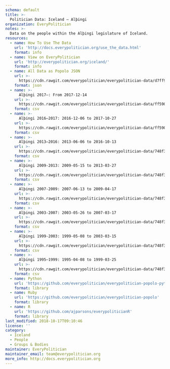 ```yaml
---
schema: default
title: >-
  Politician Data: Iceland — Alþingi
organization: EveryPolitician
notes: >-
  Data on the people within the Alþingi legislature of Iceland.
resources:
  - name: How To Use The Data
    url: 'http://docs.everypolitician.org/use_the_data.html'
    format: info
  - name: View on EveryPolitician
    url: 'http://everypolitician.org/iceland/'
    format: info
  - name: All Data as Popolo JSON
    url: >-
      https://cdn.rawgit.com/everypolitician/everypolitician-data/d7ff9508d694aea72008c4257f88dc511d0521ba/data/Iceland/Assembly/ep-popolo-v1.0.json
    format: json
  - name: >-
      Alþingi 2017–: From 2017-12-14
    url: >-
      https://cdn.rawgit.com/everypolitician/everypolitician-data/ff590ca3075989270999a0d31620f762ffbfff9c/data/Iceland/Assembly/term-2017.csv
    format: csv
  - name: >-
      Alþingi 2016–2017: 2016-12-06 to 2017-10-27
    url: >-
      https://cdn.rawgit.com/everypolitician/everypolitician-data/ff590ca3075989270999a0d31620f762ffbfff9c/data/Iceland/Assembly/term-2016.csv
    format: csv
  - name: >-
      Alþingi 2013–2016: 2013-06-06 to 2016-10-13
    url: >-
      https://cdn.rawgit.com/everypolitician/everypolitician-data/748f3e2e4380026fbe48310b6b95a2daafd73e0f/data/Iceland/Assembly/term-2013.csv
    format: csv
  - name: >-
      Alþingi 2009-2013: 2009-05-15 to 2013-03-27
    url: >-
      https://cdn.rawgit.com/everypolitician/everypolitician-data/748f3e2e4380026fbe48310b6b95a2daafd73e0f/data/Iceland/Assembly/term-2009.csv
    format: csv
  - name: >-
      Alþingi 2007-2009: 2007-06-13 to 2009-04-17
    url: >-
      https://cdn.rawgit.com/everypolitician/everypolitician-data/748f3e2e4380026fbe48310b6b95a2daafd73e0f/data/Iceland/Assembly/term-2007.csv
    format: csv
  - name: >-
      Alþingi 2003-2007: 2003-05-26 to 2007-03-17
    url: >-
      https://cdn.rawgit.com/everypolitician/everypolitician-data/748f3e2e4380026fbe48310b6b95a2daafd73e0f/data/Iceland/Assembly/term-2003.csv
    format: csv
  - name: >-
      Alþingi 1999-2003: 1999-05-08 to 2003-03-15
    url: >-
      https://cdn.rawgit.com/everypolitician/everypolitician-data/748f3e2e4380026fbe48310b6b95a2daafd73e0f/data/Iceland/Assembly/term-1999.csv
    format: csv
  - name: >-
      Alþingi 1995–1999: 1995-04-08 to 1999-03-25
    url: >-
      https://cdn.rawgit.com/everypolitician/everypolitician-data/748f3e2e4380026fbe48310b6b95a2daafd73e0f/data/Iceland/Assembly/term-1995.csv
    format: csv
  - name: Python
    url: 'https://github.com/everypolitician/everypolitician-popolo-python'
    format: library
  - name: Ruby
    url: 'https://github.com/everypolitician/everypolitician-popolo'
    format: library
  - name: R
    url: 'https://github.com/ajparsons/everypoliticianR'
    format: library
last_modified: 2018-10-17T09:10:46
license: ''
category:
  - Iceland
  - People
  - Groups & Bodies
maintainer: EveryPolitician
maintainer_email: team@everypolitician.org
more_info: http://docs.everypolitician.org
---
```

